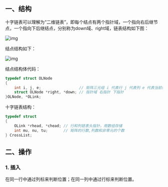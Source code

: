 ## 一、结构

十字链表可以理解为“二维链表”，即每个结点有两个指针域，一个指向右后继节点，一个指向下后继结点，分别称为down域、right域，链表结构如下图：

![img](http://c.biancheng.net/uploads/allimg/190427/2-1Z42F92915357.gif)

结点结构如下：

![img](http://c.biancheng.net/uploads/allimg/190426/1P6042T0-2.png)

结点结构体代码：

```c
typedef struct OLNode
{
    int i, j, e; 				 // 矩阵三元组 i 代表行 j 代表列 e 代表当前位置的数据
    struct OLNode *right, *down; // 指针域 右指针 下指针
}OLNode, *OLink;
```

十字链表结构：

```c
typedef struct
{
    OLink *rhead, *chead; // 行和列链表头指针，用数组存储
    int mu, nu, tu;       // 矩阵的行数,列数和非零元的个数
} CrossList;
```



## 二、操作

### 1. 插入

在同一行中通过列标来判断位置；在同一列中通过行标来判断位置。
